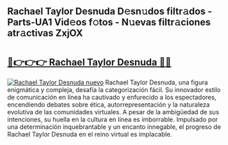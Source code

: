 ## Rachael Taylor Desnuda D𝚎sn𝚞dos filtr𝚊dos - Parts-UA1 Vid𝚎os f𝚘tos - N𝚞evas filtr𝚊ciones atr𝚊ctivas ZxjOX

# <h2><a href="http://mb6qro.tromn.icu/?c=Rachael+Taylor+Desnuda">🔗👉👉👉 Rachael Taylor Desnuda 🔗🔗</a></h2>

[![Rachael Taylor Desnuda nuevo](https://i.imgur.com/pEAQMta.gif)](http://mb6qro.tromn.icu/?c=Rachael+Taylor+Desnuda)
Rachael Taylor Desnuda, una figura enigmática y compleja, desafía la categorización fácil. Su innovador estilo de comunicación en línea ha cautivado y enfurecido a los espectadores, encendiendo debates sobre ética, autorrepresentación y la naturaleza evolutiva de las comunidades virtuales. A pesar de la ambigüedad de sus intenciones, su huella en la cultura en línea es imborrable. Impulsado por una determinación inquebrantable y un encanto innegable, el progreso de Rachael Taylor Desnuda en el reino virtual es implacable.
